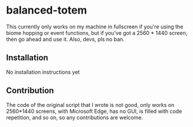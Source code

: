# balanced-totem
This currently only works on my machine in fullscreen if you're using the biome hopping or event functions, but if you've got a 2560 * 1440 screen, then go ahead and use it. Also, devs, pls no ban.

## Installation
No installation instructions yet

## Contribution
The code of the original script that I wrote is not good, only works on 2560*1440 screens, with Microsoft Edge, has no GUI, is filled with code repetition, and so on, so any contributions are welcome.
